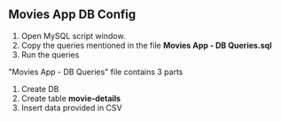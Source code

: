 ## Movies App DB Config

1. Open MySQL script window.
2. Copy the queries mentioned in the file **Movies App - DB Queries.sql**
3. Run the queries

"Movies App - DB Queries" file contains 3 parts
1. Create DB
2. Create table **movie-details**
3. Insert data provided in CSV
